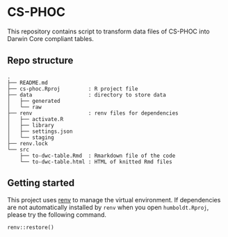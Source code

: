 # CS-PHOC

This repository contains script to transform data files of CS-PHOC into Darwin Core compliant tables.

## Repo structure 

```
.
├── README.md
├── cs-phoc.Rproj         : R project file
├── data                  : directory to store data
│   ├── generated
│   └── raw
├── renv                  : renv files for dependencies
│   ├── activate.R
│   ├── library
│   ├── settings.json
│   └── staging
├── renv.lock
└── src                   
    ├── to-dwc-table.Rmd  : Rmarkdown file of the code
    └── to-dwc-table.html : HTML of knitted Rmd files 
```

## Getting started

This project uses [renv](https://rstudio.github.io/renv/) to manage the virtual environment. If dependencies are not automatically installed by `renv` when you open `humboldt.Rproj`, please try the following command.

```
renv::restore()
```
